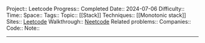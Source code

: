 Project:: Leetcode
Progress:: Completed
Date:: 2024-07-06
Difficulty:: 
Time:: 
Space:: 
Tags:: 
Topic:: [[Stack]]
Techniques:: [[Monotonic stack]]
Sites:: [Leetcode](https://leetcode.com/problems/largest-rectangle-in-histogram/description/)
Walkthrough:: [Neetcode]()
Related problems:: 
Companies:: 
Code:: 
Note:: 

---

